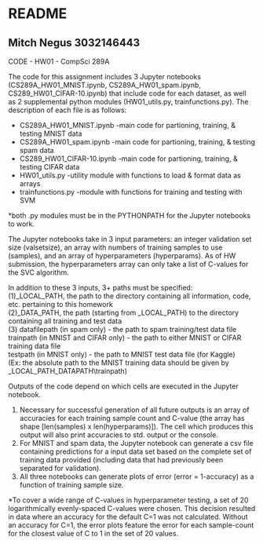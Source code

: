 README
==============================================================================================
Mitch Negus
3032146443
---------------------------------------------------------------------------------------------------------------------------------------------------------------------
CODE - HW01 - CompSci 289A

The code for this assignment includes 3 Jupyter notebooks (CS289A_HW01_MNIST.ipynb, CS289A_HW01_spam.ipynb, CS289_HW01_CIFAR-10.ipynb) that include code for each dataset, as well as 2 supplemental python modules (HW01_utils.py, trainfunctions.py). The description of each file is as follows:

* CS289A_HW01_MNIST.ipynb		-main code for partioning, training, & testing MNIST data
* CS289A_HW01_spam.ipynb		-main code for partioning, training, & testing spam data
* CS289_HW01_CIFAR-10.ipynb	-main code for partioning, training, & testing CIFAR data
* HW01_utils.py			-utility module with functions to load & format data as arrays
* trainfunctions.py		-module with functions for training and testing with SVM

*both .py modules must be in the PYTHONPATH for the Jupyter notebooks to work.

The Jupyter notebooks take in 3 input parameters: an integer validation set size (valsetsize), an array with numbers of training samples to use (samples), and an array of hyperparameters (hyperparams). As of HW submission, the hyperparameters array can only take a list of C-values for the SVC algorithm.

In addition to these 3 inputs, 3+ paths must be specified:   
(1)_LOCAL_PATH, the path to the directory containing all information, code, etc. pertaining to this homework  
(2)_DATA_PATH, the path (starting from _LOCAL_PATH) to the directory containing all training and test data  
(3)	datafilepath (in spam only) - the path to spam training/test data file  
	trainpath (in MNIST and CIFAR only) - the path to either MNIST or CIFAR training data file  
	testpath (in MNIST only) - the path to MNIST test data file (for Kaggle)  
(Ex: the absolute path to the MNIST training data should be given by _LOCAL_PATH\_DATAPATH\trainpath)  

Outputs of the code depend on which cells are executed in the Jupyter notebook. 
1) Necessary for successful generation of all future outputs is an array of accuracies for each training sample count and C-value (the array has shape [len(samples) x len(hyperparams)]). The cell which produces this output will also print accuracies to std. output or the console.
2) For MNIST and spam data, the Jupyter notebook can generate a csv file containing predictions for a input data set based on the complete set of training data provided (including data that had previously been separated for validation).
3) All three notebooks can generate plots of error (error = 1-accuracy) as a function of training sample size.

*To cover a wide range of C-values in hyperparameter testing, a set of 20 logarithmically evenly-spaced C-values were chosen. This decision resulted in data where an accuracy for the default C=1 was not calculated. Without an accuracy for C=1, the error plots feature the error for each sample-count for the closest value of C to 1 in the set of 20 values.
